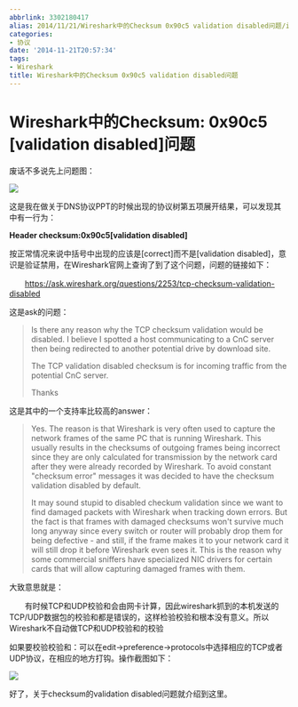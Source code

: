 ```yaml
---
abbrlink: 3302180417
alias: 2014/11/21/Wireshark中的Checksum 0x90c5 validation disabled问题/index.html
categories:
- 协议
date: '2014-11-21T20:57:34'
tags:
- Wireshark
title: Wireshark中的Checksum 0x90c5 validation disabled问题
---
```







# Wireshark中的Checksum: 0x90c5 [validation disabled]问题

废话不多说先上问题图：

![](https://images0.cnblogs.com/blog/637108/201411/212041362505163.png)

这是我在做关于DNS协议PPT的时候出现的协议树第五项展开结果，可以发现其中有一行为：

**Header checksum:0x90c5[validation disabled]**

按正常情况来说中括号中出现的应该是[correct]而不是[validation disabled]，意识是验证禁用，在Wireshark官网上查询了到了这个问题，问题的链接如下：

　　https://ask.wireshark.org/questions/2253/tcp-checksum-validation-disabled

这是ask的问题：

> Is there any reason why the TCP checksum validation would be disabled. I believe I spotted a host communicating to a CnC server then being redirected to another potential drive by download site.
> 
> The TCP validation disabled checksum is for incoming traffic from the potential CnC server.
> 
> Thanks

这是其中的一个支持率比较高的answer：

> Yes. The reason is that Wireshark is very often used to capture the network frames of the same PC that is running Wireshark. This usually results in the checksums of outgoing frames being incorrect since they are only calculated for transmission by the network card after they were already recorded by Wireshark. To avoid constant "checksum error" messages it was decided to have the checksum validation disabled by default.
> 
> It may sound stupid to disabled checkum validation since we want to find damaged packets with Wireshark when tracking down errors. But the fact is that frames with damaged checksums won't survive much long anyway since every switch or router will probably drop them for being defective - and still, if the frame makes it to your network card it will still drop it before Wireshark even sees it. This is the reason why some commercial sniffers have specialized NIC drivers for certain cards that will allow capturing damaged frames with them.

大致意思就是：

　　有时候TCP和UDP校验和会由网卡计算，因此wireshark抓到的本机发送的TCP/UDP数据包的校验和都是错误的，这样检验校验和根本没有意义。所以Wireshark不自动做TCP和UDP校验和的校验

如果要校验校验和：可以在edit->preference->protocols中选择相应的TCP或者UDP协议，在相应的地方打钩。操作截图如下：

![](https://images0.cnblogs.com/blog/637108/201411/212108392656254.png)

好了，关于checksum的validation disabled问题就介绍到这里。